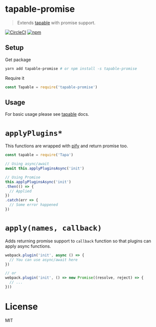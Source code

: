 # tapable-promise
> Extends [tapable](https://www.npmjs.com/package/tapable) with promise support.

[![CircleCI](https://img.shields.io/circleci/project/github/pi0/tapable-promise.svg?style=flat-square)](https://circleci.com/gh/pi0/tapable-promise)
[![npm](https://img.shields.io/npm/v/codemeli.svg?style=flat-square)](https://www.npmjs.com/package/codemeli)

## Setup
Get package
```bash
yarn add tapable-promise # or npm install -s tapable-promise
```

Require it
```js
const Tapable = require('tapable-promise')
```

## Usage
For basic usage please see [tapable](https://github.com/webpack/tapable) docs.

# `applyPlugins*`
This functions are wrapped with [pify](https://www.npmjs.com/package/pify) 
and return promise too.

```js
const tapable = require('Tapa')

// Using async/await
await this.applyPluginsAsync('init')

// Using Promise
this.applyPluginsAsync('init')
.then(() => {
  // Applied
})
.catch(err => {
  // Some error happened
})
```

# `apply(names, callback)`
Adds returning promise support to `callback` function so that plugins can apply async functions.

```js
webpack.plugin('init', async () => {
  // You can use async/await here  
})

// or
webpack.plugin('init', () => new Promise((resolve, reject) => {
  // ...
}))
```

# License

MIT

